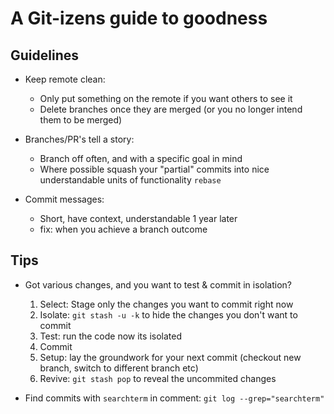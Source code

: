 # A Git-izens guide to goodness

## Guidelines

* Keep remote clean:

  * Only put something on the remote if you want others to see it
  * Delete branches once they are merged (or you no longer intend them to be merged)
  
* Branches/PR's tell a story:

  * Branch off often, and with a specific goal in mind
  * Where possible squash your "partial" commits into nice understandable units of functionality `rebase`

* Commit messages:
  * Short, have context, understandable 1 year later
  * fix: when you achieve a branch outcome
  
## Tips

* Got various changes, and you want to test & commit in isolation?

  1. Select: Stage only the changes you want to commit right now
  2. Isolate: `git stash -u -k` to hide the changes you don't want to commit
  3. Test: run the code now its isolated
  4. Commit
  5. Setup: lay the groundwork for your next commit (checkout new branch, switch to different branch etc)
  6. Revive: `git stash pop` to reveal the uncommited changes

* Find commits with `searchterm` in comment: `git log --grep="searchterm"`
